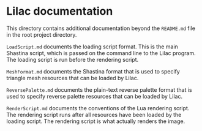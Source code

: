 # Lilac documentation

This directory contains additional documentation beyond the `README.md` file in the root project directory.

`LoadScript.md` documents the loading script format.  This is the main Shastina script, which is passed on the command line to the Lilac program.  The loading script is run before the rendering script.

`MeshFormat.md` documents the Shastina format that is used to specify triangle mesh resources that can be loaded by Lilac.

`ReversePalette.md` documents the plain-text reverse palette format that is used to specify reverse palette resources that can be loaded by Lilac.

`RenderScript.md` documents the conventions of the Lua rendering script.  The rendering script runs after all resources have been loaded by the loading script.  The rendering script is what actually renders the image.
